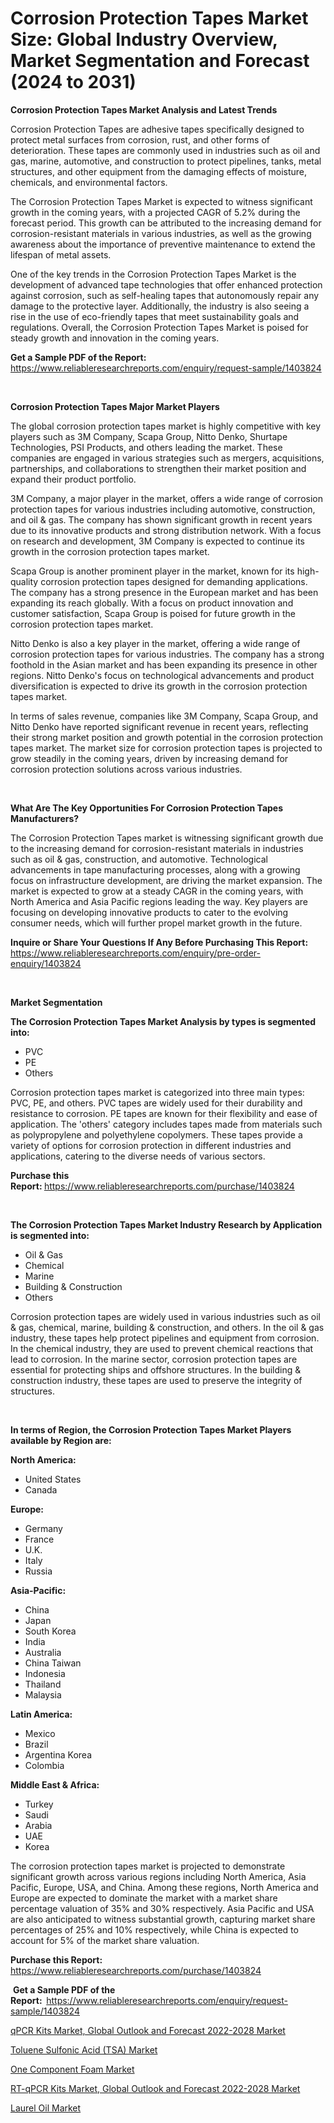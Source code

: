 <p><h1>Corrosion Protection Tapes Market Size: Global Industry Overview, Market Segmentation and Forecast (2024 to 2031)</h1></p><p><strong>Corrosion Protection Tapes Market Analysis and Latest Trends</strong></p>
<p><p>Corrosion Protection Tapes are adhesive tapes specifically designed to protect metal surfaces from corrosion, rust, and other forms of deterioration. These tapes are commonly used in industries such as oil and gas, marine, automotive, and construction to protect pipelines, tanks, metal structures, and other equipment from the damaging effects of moisture, chemicals, and environmental factors.</p><p>The Corrosion Protection Tapes Market is expected to witness significant growth in the coming years, with a projected CAGR of 5.2% during the forecast period. This growth can be attributed to the increasing demand for corrosion-resistant materials in various industries, as well as the growing awareness about the importance of preventive maintenance to extend the lifespan of metal assets. </p><p>One of the key trends in the Corrosion Protection Tapes Market is the development of advanced tape technologies that offer enhanced protection against corrosion, such as self-healing tapes that autonomously repair any damage to the protective layer. Additionally, the industry is also seeing a rise in the use of eco-friendly tapes that meet sustainability goals and regulations. Overall, the Corrosion Protection Tapes Market is poised for steady growth and innovation in the coming years.</p></p>
<p><strong>Get a Sample PDF of the Report:&nbsp;</strong> <a href="https://www.reliableresearchreports.com/enquiry/request-sample/1403824">https://www.reliableresearchreports.com/enquiry/request-sample/1403824</a></p>
<p>&nbsp;</p>
<p><strong>Corrosion Protection Tapes Major Market Players</strong></p>
<p><p>The global corrosion protection tapes market is highly competitive with key players such as 3M Company, Scapa Group, Nitto Denko, Shurtape Technologies, PSI Products, and others leading the market. These companies are engaged in various strategies such as mergers, acquisitions, partnerships, and collaborations to strengthen their market position and expand their product portfolio.</p><p>3M Company, a major player in the market, offers a wide range of corrosion protection tapes for various industries including automotive, construction, and oil & gas. The company has shown significant growth in recent years due to its innovative products and strong distribution network. With a focus on research and development, 3M Company is expected to continue its growth in the corrosion protection tapes market.</p><p>Scapa Group is another prominent player in the market, known for its high-quality corrosion protection tapes designed for demanding applications. The company has a strong presence in the European market and has been expanding its reach globally. With a focus on product innovation and customer satisfaction, Scapa Group is poised for future growth in the corrosion protection tapes market.</p><p>Nitto Denko is also a key player in the market, offering a wide range of corrosion protection tapes for various industries. The company has a strong foothold in the Asian market and has been expanding its presence in other regions. Nitto Denko's focus on technological advancements and product diversification is expected to drive its growth in the corrosion protection tapes market.</p><p>In terms of sales revenue, companies like 3M Company, Scapa Group, and Nitto Denko have reported significant revenue in recent years, reflecting their strong market position and growth potential in the corrosion protection tapes market. The market size for corrosion protection tapes is projected to grow steadily in the coming years, driven by increasing demand for corrosion protection solutions across various industries.</p></p>
<p>&nbsp;</p>
<p><strong>What Are The Key Opportunities For Corrosion Protection Tapes Manufacturers?</strong></p>
<p><p>The Corrosion Protection Tapes market is witnessing significant growth due to the increasing demand for corrosion-resistant materials in industries such as oil & gas, construction, and automotive. Technological advancements in tape manufacturing processes, along with a growing focus on infrastructure development, are driving the market expansion. The market is expected to grow at a steady CAGR in the coming years, with North America and Asia Pacific regions leading the way. Key players are focusing on developing innovative products to cater to the evolving consumer needs, which will further propel market growth in the future.</p></p>
<p><strong>Inquire or Share Your Questions If Any Before Purchasing This Report:</strong> <a href="https://www.reliableresearchreports.com/enquiry/pre-order-enquiry/1403824">https://www.reliableresearchreports.com/enquiry/pre-order-enquiry/1403824</a></p>
<p>&nbsp;</p>
<p><strong>Market Segmentation</strong></p>
<p><strong>The Corrosion Protection Tapes Market Analysis by types is segmented into:</strong></p>
<p><ul><li>PVC</li><li>PE</li><li>Others</li></ul></p>
<p><p>Corrosion protection tapes market is categorized into three main types: PVC, PE, and others. PVC tapes are widely used for their durability and resistance to corrosion. PE tapes are known for their flexibility and ease of application. The 'others' category includes tapes made from materials such as polypropylene and polyethylene copolymers. These tapes provide a variety of options for corrosion protection in different industries and applications, catering to the diverse needs of various sectors.</p></p>
<p><strong>Purchase this Report:&nbsp;</strong><a href="https://www.reliableresearchreports.com/purchase/1403824">https://www.reliableresearchreports.com/purchase/1403824</a></p>
<p>&nbsp;</p>
<p><strong>The Corrosion Protection Tapes Market Industry Research by Application is segmented into:</strong></p>
<p><ul><li>Oil & Gas</li><li>Chemical</li><li>Marine</li><li>Building & Construction</li><li>Others</li></ul></p>
<p><p>Corrosion protection tapes are widely used in various industries such as oil & gas, chemical, marine, building & construction, and others. In the oil & gas industry, these tapes help protect pipelines and equipment from corrosion. In the chemical industry, they are used to prevent chemical reactions that lead to corrosion. In the marine sector, corrosion protection tapes are essential for protecting ships and offshore structures. In the building & construction industry, these tapes are used to preserve the integrity of structures.</p></p>
<p>&nbsp;</p>
<p><strong>In terms of Region, the Corrosion Protection Tapes Market Players available by Region are:</strong></p>
<p>
    <p> <strong> North America: </strong>
        <ul>
            <li>United States</li>
            <li>Canada</li>
        </ul>
        </p> 
    <p> <strong> Europe: </strong>
        <ul>
            <li>Germany</li>
            <li>France</li>
            <li>U.K.</li>
            <li>Italy</li>
            <li>Russia</li>
        </ul>
        </p> 
    <p> <strong> Asia-Pacific: </strong>
        <ul>
            <li>China</li>
            <li>Japan</li>
            <li>South Korea</li>
            <li>India</li>
            <li>Australia</li>
            <li>China Taiwan</li>
            <li>Indonesia</li>
            <li>Thailand</li>
            <li>Malaysia</li>
        </ul>
        </p> 
    <p> <strong> Latin America: </strong>
        <ul>
            <li>Mexico</li>
            <li>Brazil</li>
            <li>Argentina Korea</li>
            <li>Colombia</li>
        </ul>
        </p> 
    <p> <strong> Middle East & Africa: </strong>
        <ul>
            <li>Turkey</li>
            <li>Saudi</li>
            <li>Arabia</li>
            <li>UAE</li>
            <li>Korea</li>
        </ul>
    </p>
    </p>
<p><p>The corrosion protection tapes market is projected to demonstrate significant growth across various regions including North America, Asia Pacific, Europe, USA, and China. Among these regions, North America and Europe are expected to dominate the market with a market share percentage valuation of 35% and 30% respectively. Asia Pacific and USA are also anticipated to witness substantial growth, capturing market share percentages of 25% and 10% respectively, while China is expected to account for 5% of the market share valuation.</p></p>
<p><strong>Purchase this Report: </strong><a href="https://www.reliableresearchreports.com/purchase/1403824">https://www.reliableresearchreports.com/purchase/1403824</a></p>
<p>&nbsp;<strong>Get a Sample PDF of the Report:&nbsp;&nbsp;</strong><a href="https://www.reliableresearchreports.com/enquiry/request-sample/1403824">https://www.reliableresearchreports.com/enquiry/request-sample/1403824</a></p>
<p><strong></strong></p>
<p><p><a href="https://angry-finch-aaf.notion.site/qPCR-Kits-Market-Global-Outlook-and-Forecast-2022-2028-Market-Research-Report-Reveals-The-Latest-Tr-c5e47bba419b4fd39222a7edbbb07fb4">qPCR Kits Market, Global Outlook and Forecast 2022-2028 Market</a></p><p><a href="https://github.com/ruddyyedelwadw/Market-Research-Report-List-1/blob/main/toluene-sulfonic-acid-tsa-market.md">Toluene Sulfonic Acid (TSA) Market</a></p><p><a href="https://view.publitas.com/reportprime-1/one-component-foam-market-research-report-unlocks-analysis-on-the-market-financial-status-market-size-and-market-revenue-upto-2031/">One Component Foam Market</a></p><p><a href="https://pretty-mail-caf.notion.site/Global-RT-qPCR-Kits-Market-Global-Outlook-and-Forecast-2022-2028-Market-Size-and-Market-Trends-Ins-0d1a22debf094619b25ef1546425390c">RT-qPCR Kits Market, Global Outlook and Forecast 2022-2028 Market</a></p><p><a href="https://view.publitas.com/reportprime-1/laurel-oil-market-size-and-examines-its-market-scope-with-a-primary-focus-on-growth-opportunities-and-forecasted-trends-spanning-from-2024-to-2031/">Laurel Oil Market</a></p></p>